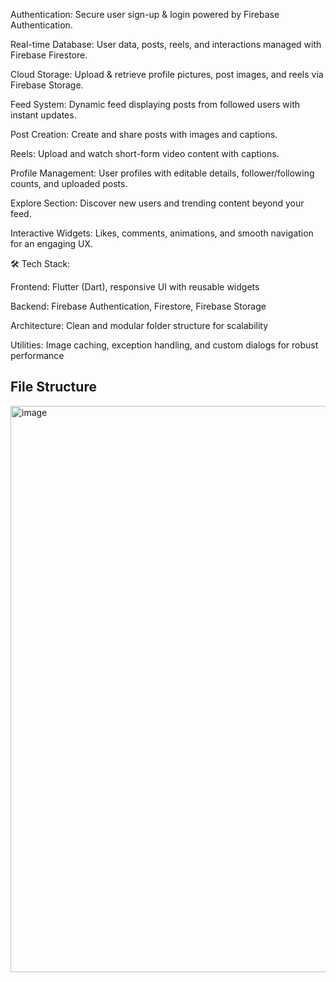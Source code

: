 Authentication: Secure user sign-up & login powered by Firebase Authentication.

Real-time Database: User data, posts, reels, and interactions managed with Firebase Firestore.

Cloud Storage: Upload & retrieve profile pictures, post images, and reels via Firebase Storage.

Feed System: Dynamic feed displaying posts from followed users with instant updates.

Post Creation: Create and share posts with images and captions.

Reels: Upload and watch short-form video content with captions.

Profile Management: User profiles with editable details, follower/following counts, and uploaded posts.

Explore Section: Discover new users and trending content beyond your feed.

Interactive Widgets: Likes, comments, animations, and smooth navigation for an engaging UX.

🛠️ Tech Stack:

Frontend: Flutter (Dart), responsive UI with reusable widgets

Backend: Firebase Authentication, Firestore, Firebase Storage

Architecture: Clean and modular folder structure for scalability

Utilities: Image caching, exception handling, and custom dialogs for robust performance


## File Structure


<img width="514" height="906" alt="image" src="https://github.com/user-attachments/assets/7faa8dff-d8c5-4132-b7c9-c1a7a90d145f" />


